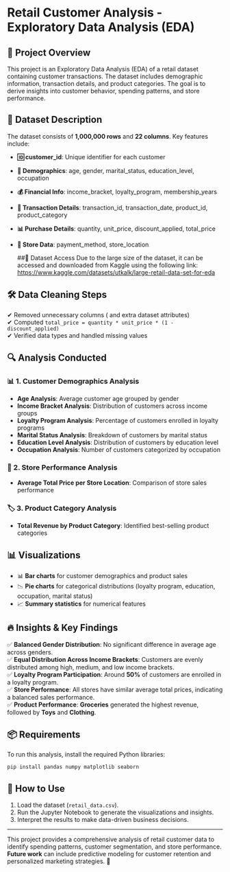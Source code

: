 # Retail Customer Analysis - Exploratory Data Analysis (EDA)

## 📌 Project Overview
This project is an Exploratory Data Analysis (EDA) of a retail dataset containing customer transactions. The dataset includes demographic information, transaction details, and product categories. The goal is to derive insights into customer behavior, spending patterns, and store performance.

## 📂 Dataset Description
The dataset consists of **1,000,000 rows** and **22 columns**. Key features include:
- **🆔 customer_id**: Unique identifier for each customer
- **👤 Demographics**: age, gender, marital_status, education_level, occupation
- **💰 Financial Info**: income_bracket, loyalty_program, membership_years
- **🛒 Transaction Details**: transaction_id, transaction_date, product_id, product_category
- **📊 Purchase Details**: quantity, unit_price, discount_applied, total_price
- **🏬 Store Data**: payment_method, store_location
  
  ##🔗 Dataset Access
Due to the large size of the dataset, it can be accessed and downloaded from Kaggle using the following link:
https://www.kaggle.com/datasets/utkalk/large-retail-data-set-for-eda

## 🛠️ Data Cleaning Steps
✔ Removed unnecessary columns ( and extra dataset attributes)  
✔ Computed `total_price = quantity * unit_price * (1 - discount_applied)`  
✔ Verified data types and handled missing values  

## 🔍 Analysis Conducted
### 📊 1. Customer Demographics Analysis
- **Age Analysis**: Average customer age grouped by gender
- **Income Bracket Analysis**: Distribution of customers across income groups
- **Loyalty Program Analysis**: Percentage of customers enrolled in loyalty programs
- **Marital Status Analysis**: Breakdown of customers by marital status
- **Education Level Analysis**: Distribution of customers by education level
- **Occupation Analysis**: Number of customers categorized by occupation

### 🏬 2. Store Performance Analysis
- **Average Total Price per Store Location**: Comparison of store sales performance

### 🏷️ 3. Product Category Analysis
- **Total Revenue by Product Category**: Identified best-selling product categories

## 📊 Visualizations
- 📊 **Bar charts** for customer demographics and product sales
- 📉 **Pie charts** for categorical distributions (loyalty program, education, occupation, marital status)
- 📈 **Summary statistics** for numerical features

## 🔥 Insights & Key Findings
✅ **Balanced Gender Distribution**: No significant difference in average age across genders.  
✅ **Equal Distribution Across Income Brackets**: Customers are evenly distributed among high, medium, and low income brackets.  
✅ **Loyalty Program Participation**: Around **50%** of customers are enrolled in a loyalty program.  
✅ **Store Performance**: All stores have similar average total prices, indicating a balanced sales performance.  
✅ **Product Performance**: **Groceries** generated the highest revenue, followed by **Toys** and **Clothing**.  

## 📦 Requirements
To run this analysis, install the required Python libraries:
```sh
pip install pandas numpy matplotlib seaborn
```

## 🚀 How to Use
1. Load the dataset (`retail_data.csv`).
2. Run the Jupyter Notebook to generate the visualizations and insights.
3. Interpret the results to make data-driven business decisions.

---
This project provides a comprehensive analysis of retail customer data to identify spending patterns, customer segmentation, and store performance. **Future work** can include predictive modeling for customer retention and personalized marketing strategies. 🚀
